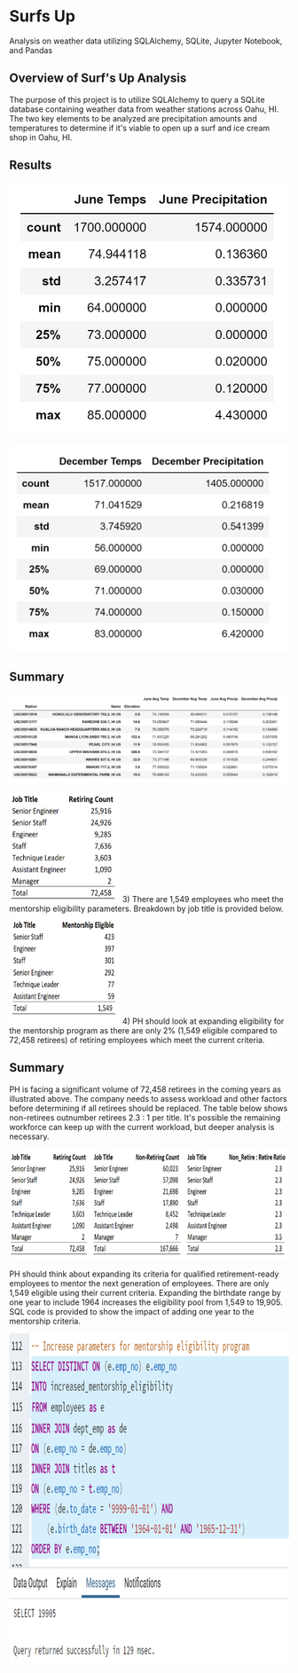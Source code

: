 # Surfs Up
Analysis on weather data utilizing SQLAlchemy, SQLite, Jupyter Notebook, and Pandas

## Overview of Surf's Up Analysis
The purpose of this project is to utilize SQLAlchemy to query a SQLite database containing weather data from weather stations across Oahu, HI.  The two key elements to be analyzed are precipitation amounts and temperatures to determine if it's viable to open up a surf and ice cream shop in Oahu, HI.  

## Results



![Jun_Temp_Precip_Stats.png](https://github.com/dschul01/surfs_up/blob/main/Resources/Jun_Temp_Precip_Stats.png)

![Dec_Temp_Precip_Stats.png](https://github.com/dschul01/surfs_up/blob/main/Resources/Dec_Temp_Precip_Stats.png)



## Summary

![Temp_Precip_Station.png](https://github.com/dschul01/surfs_up/blob/main/Resources/Temp_Precip_Station.png)




<img src="https://github.com/dschul01/Pewlett-Hackard-Analysis/blob/main/Retiring_Title.png" width="200" height="200">
3) There are 1,549 employees who meet the mentorship eligibility parameters.  Breakdown by job title is provided below.

<img src="https://github.com/dschul01/Pewlett-Hackard-Analysis/blob/main/Mentorship_Eligible.png" width="200" height="200">
4) PH should look at expanding eligibility for the mentorship program as there are only 2% (1,549 eligible compared to 72,458 retirees) of retiring employees which meet the current criteria.


## Summary
PH is facing a significant volume of 72,458 retirees in the coming years as illustrated above.  The company needs to assess workload and other factors before determining if all retirees should be replaced.  The table below shows non-retirees outnumber retirees 2.3 : 1 per title.  It's possible the remaining workforce can keep up with the current workload, but deeper analysis is necessary.


<img src="https://github.com/dschul01/Pewlett-Hackard-Analysis/blob/main/Ratio_Title.png" width="600" height="200">

PH should think about expanding its criteria for qualified retirement-ready employees to mentor the next generation of employees.  There are only 1,549 eligible using their current criteria.  Expanding the birthdate range by one year to include 1964 increases the eligibility pool from 1,549 to 19,905.  SQL code is provided to show the impact of adding one year to the mentorship criteria.

<img src="https://github.com/dschul01/Pewlett-Hackard-Analysis/blob/main/Expanded_Mentorship_Criteria.png" width="600" height="600">
